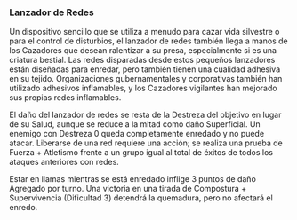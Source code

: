 ### Lanzador de Redes

Un dispositivo sencillo que se utiliza a menudo para cazar vida silvestre o para el control de disturbios, el lanzador de redes también llega a manos de los Cazadores que desean ralentizar a su presa, especialmente si es una criatura bestial. Las redes disparadas desde estos pequeños lanzadores están diseñadas para enredar, pero también tienen una cualidad adhesiva en su tejido. Organizaciones gubernamentales y corporativas también han utilizado adhesivos inflamables, y los Cazadores vigilantes han mejorado sus propias redes inflamables.

El daño del lanzador de redes se resta de la Destreza del objetivo en lugar de su Salud, aunque se reduce a la mitad como daño Superficial. Un enemigo con Destreza 0 queda completamente enredado y no puede atacar. Liberarse de una red requiere una acción; se realiza una prueba de Fuerza + Atletismo frente a un grupo igual al total de éxitos de todos los ataques anteriores con redes.

Estar en llamas mientras se está enredado inflige 3 puntos de daño Agregado por turno. Una victoria en una tirada de Compostura + Supervivencia (Dificultad 3) detendrá la quemadura, pero no afectará el enredo.